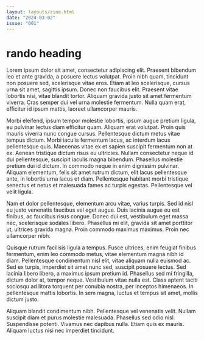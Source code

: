 ```yaml
---
layout: layouts/zine.html
date: "2024-03-02"
issue: "001"
---
```


# rando heading

Lorem ipsum dolor sit amet, consectetur adipiscing elit. Praesent bibendum leo et ante gravida, a posuere lectus volutpat. Proin nibh quam, tincidunt non posuere sed, scelerisque vitae eros. Etiam at leo scelerisque, cursus urna sit amet, sagittis ipsum. Donec non faucibus elit. Praesent vitae lobortis nisi, vitae blandit tortor. Aliquam gravida justo sit amet fermentum viverra. Cras semper dui vel urna molestie fermentum. Nulla quam erat, efficitur id ipsum mattis, laoreet ullamcorper mauris.

Morbi eleifend, ipsum tempor molestie lobortis, ipsum augue pretium ligula, eu pulvinar lectus diam efficitur quam. Aliquam erat volutpat. Proin quis mauris viverra nunc congue cursus. Pellentesque dictum metus vitae tempus dictum. Morbi iaculis fermentum lacus, ac interdum lacus pellentesque quis. Maecenas vitae ex et sapien suscipit fermentum non at ex. Aenean tristique dictum risus eu ultricies. Nullam consectetur neque id dui pellentesque, suscipit iaculis magna bibendum. Phasellus molestie pretium dui id dictum. In commodo neque in enim dignissim pulvinar. Aliquam elementum, felis sit amet rutrum dictum, elit lacus pellentesque ante, in lobortis urna lacus et diam. Pellentesque habitant morbi tristique senectus et netus et malesuada fames ac turpis egestas. Pellentesque vel velit ligula.

Nam et dolor pellentesque, elementum arcu vitae, varius turpis. Sed id nisl eu justo venenatis faucibus vel eget augue. Duis lacinia augue eu est finibus, ac faucibus risus congue. Donec dui est, vestibulum eget massa nec, scelerisque sodales libero. Phasellus mi elit, gravida sit amet porttitor ut, ultrices gravida magna. Proin commodo maximus maximus. Proin nec ullamcorper nibh.

Quisque rutrum facilisis ligula a tempus. Fusce ultrices, enim feugiat finibus fermentum, enim leo commodo metus, vitae elementum magna nibh id diam. Pellentesque condimentum nisl elit, vitae aliquam nulla euismod ac. Sed ex turpis, imperdiet sit amet nunc sed, suscipit posuere lectus. Sed lacinia libero libero, a maximus ipsum pretium id. Phasellus sed mi fringilla, dictum dolor at, tempor neque. Vestibulum vitae nulla est. Class aptent taciti sociosqu ad litora torquent per conubia nostra, per inceptos himenaeos. In pellentesque mattis lobortis. In sem magna, luctus et tempus sit amet, mollis dictum justo.

Aliquam blandit condimentum nibh. Pellentesque vel venenatis velit. Nullam suscipit diam et purus molestie malesuada. Phasellus sed odio nisl. Suspendisse potenti. Vivamus nec dapibus nulla. Etiam quis ex mauris. Aliquam luctus nisi nec imperdiet tincidunt.
